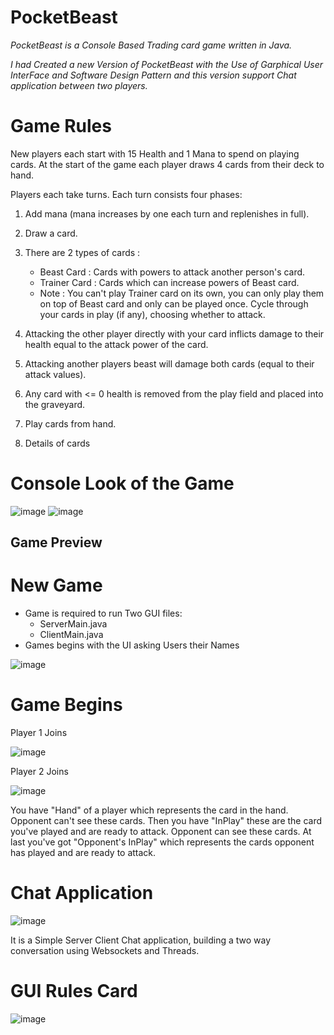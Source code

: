 # PocketBeast
*PocketBeast is a Console Based Trading card game written in Java.*

*I had Created a new Version of PocketBeast with the Use of Garphical User InterFace and Software Design Pattern and this version support Chat application between two players.*

# Game Rules
New players each start with 15 Health and 1 Mana to spend on playing cards. At the start of the game each player draws 4 cards from their deck to hand.

Players each take turns. Each turn consists four phases:

 1. Add mana (mana increases by one each turn and replenishes in full).
 2. Draw a card.
 3. There are 2 types of cards :
     * Beast Card : Cards with powers to attack another person's card.
     * Trainer Card : Cards which can increase powers of Beast card.
     * Note : You can't play Trainer card on its own, you can only play them on top of Beast card and only can be played once.
             Cycle through your cards in play (if any), choosing whether to attack.

 4. Attacking the other player directly with your card inflicts damage to their health equal to the attack power of the card.
 5. Attacking another players beast will damage both cards (equal to their attack values).
 6. Any card with <= 0 health is removed from the play field and placed into the graveyard.
 7. Play cards from hand.
 8. Details of cards

# Console Look of the Game 
![image](https://user-images.githubusercontent.com/79797338/174660933-bca4f933-c38b-4f16-a40f-087dfb116995.png)
![image](https://user-images.githubusercontent.com/79797338/174661087-160433c6-5d33-490f-857d-29e3e6e5733e.png)


## Game Preview 

# New Game
  * Game is required to run Two GUI files:
      * ServerMain.java 
      * ClientMain.java
  * Games begins with the UI asking Users their Names 

![image](https://user-images.githubusercontent.com/79797338/174661913-cc644771-4d06-4186-8c75-fe19317c6dc5.png)

# Game Begins

Player 1 Joins

![image](https://user-images.githubusercontent.com/79797338/174662435-7746315a-8eec-43ea-85e9-2558c2f4c1c4.png)

Player 2 Joins

![image](https://user-images.githubusercontent.com/79797338/174662533-1d9e5cb7-cdf5-4931-bcc6-e0b1b5db3b7b.png)


You have "Hand" of a player which represents the card in the hand. Opponent can't see these cards. Then you have "InPlay" these are the card you've played and are ready to attack. Opponent can see these cards. At last you've got "Opponent's InPlay" which represents the cards opponent has played and are ready to attack.


# Chat Application 

![image](https://user-images.githubusercontent.com/79797338/174663072-7aa07fa9-5394-47b1-bd28-2a3fc4c42936.png)

It is a Simple Server Client Chat application, building a two way conversation using Websockets and Threads.

# GUI Rules Card

![image](https://user-images.githubusercontent.com/79797338/174663307-38b7f33c-3b9e-4cd3-9318-2470dc56ee17.png)


